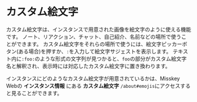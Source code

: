 # カスタム絵文字
カスタム絵文字は、インスタンスで用意された画像を絵文字のように使える機能です。
ノート、リアクション、チャット、自己紹介、名前などの場所で使うことができます。
カスタム絵文字をそれらの場所で使うには、絵文字ピッカーボタン(ある場合)を押すか、`:`を入力して絵文字サジェストを表示します。
テキスト内に`:foo:`のような形式の文字列が見つかると、`foo`の部分がカスタム絵文字名と解釈され、表示時には対応したカスタム絵文字に置き換わります。

インスタンスにどのようなカスタム絵文字が用意されているかは、Misskey Webの **インスタンス情報** にある **カスタム絵文字** `/about#emojis`にアクセスすると見ることができます。
